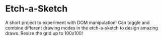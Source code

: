 # Etch-a-Sketch

A short project to experiment with DOM manipulation! Can toggle and combine different drawing modes in the
etch-a-sketch to design amazing draws. Resize the grid up to 100x100!

